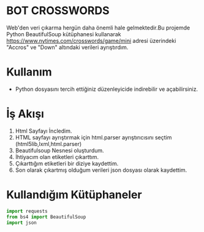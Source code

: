 # BOT CROSSWORDS 
Web'den veri çıkarma hergün daha önemli hale gelmektedir.Bu projemde Python BeautifulSoup kütüphanesi kullanarak  https://www.nytimes.com/crosswords/game/mini adresi üzerindeki "Accros" ve "Down" altındaki verileri ayrıştırdım. 

# Kullanım
 - Python dosyasını tercih ettiğiniz düzenleyicide indirebilir ve açabilirsiniz.
 
# İş Akışı
  1. Html Sayfayı İncledim. 
  2. HTML sayfayı ayrıştırmak için  html.parser ayrıştırıcısını seçtim (html5lib,lxml,html.parser)
  3. Beautifulsoup Nesnesi oluşturdum.
  4. İhtiyacım olan  etiketleri çıkarttım.
  5. Çıkarttığım etiketleri bir diziye kaydettim.
  6. Son olarak çıkartmış olduğum verileri json dosyası olarak kaydettim.

# Kullandığım Kütüphaneler
 ``` python
 import requests 
 from bs4 import BeautifulSoup 
 import json 
```
